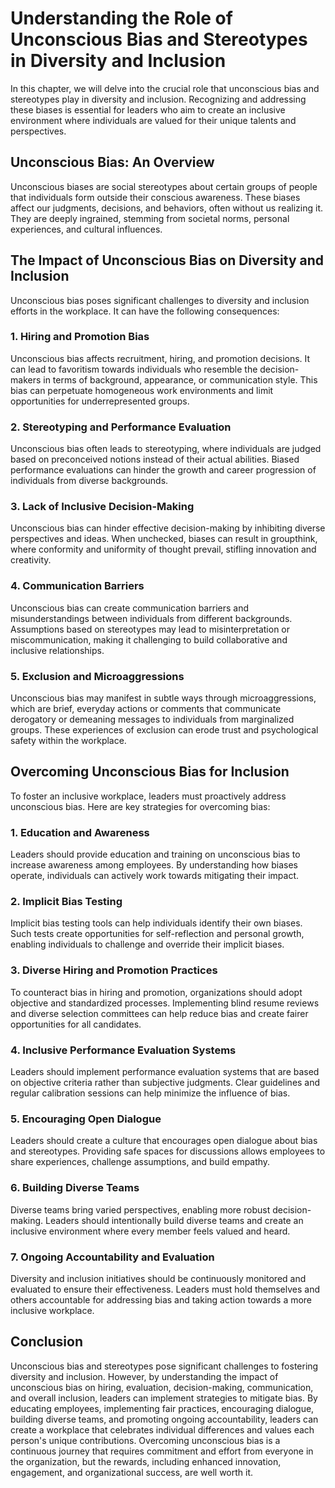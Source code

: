 Understanding the Role of Unconscious Bias and Stereotypes in Diversity and Inclusion
================================================================================================

In this chapter, we will delve into the crucial role that unconscious bias and stereotypes play in diversity and inclusion. Recognizing and addressing these biases is essential for leaders who aim to create an inclusive environment where individuals are valued for their unique talents and perspectives.

Unconscious Bias: An Overview
-----------------------------

Unconscious biases are social stereotypes about certain groups of people that individuals form outside their conscious awareness. These biases affect our judgments, decisions, and behaviors, often without us realizing it. They are deeply ingrained, stemming from societal norms, personal experiences, and cultural influences.

The Impact of Unconscious Bias on Diversity and Inclusion
---------------------------------------------------------

Unconscious bias poses significant challenges to diversity and inclusion efforts in the workplace. It can have the following consequences:

### 1. Hiring and Promotion Bias

Unconscious bias affects recruitment, hiring, and promotion decisions. It can lead to favoritism towards individuals who resemble the decision-makers in terms of background, appearance, or communication style. This bias can perpetuate homogeneous work environments and limit opportunities for underrepresented groups.

### 2. Stereotyping and Performance Evaluation

Unconscious bias often leads to stereotyping, where individuals are judged based on preconceived notions instead of their actual abilities. Biased performance evaluations can hinder the growth and career progression of individuals from diverse backgrounds.

### 3. Lack of Inclusive Decision-Making

Unconscious bias can hinder effective decision-making by inhibiting diverse perspectives and ideas. When unchecked, biases can result in groupthink, where conformity and uniformity of thought prevail, stifling innovation and creativity.

### 4. Communication Barriers

Unconscious bias can create communication barriers and misunderstandings between individuals from different backgrounds. Assumptions based on stereotypes may lead to misinterpretation or miscommunication, making it challenging to build collaborative and inclusive relationships.

### 5. Exclusion and Microaggressions

Unconscious bias may manifest in subtle ways through microaggressions, which are brief, everyday actions or comments that communicate derogatory or demeaning messages to individuals from marginalized groups. These experiences of exclusion can erode trust and psychological safety within the workplace.

Overcoming Unconscious Bias for Inclusion
-----------------------------------------

To foster an inclusive workplace, leaders must proactively address unconscious bias. Here are key strategies for overcoming bias:

### 1. Education and Awareness

Leaders should provide education and training on unconscious bias to increase awareness among employees. By understanding how biases operate, individuals can actively work towards mitigating their impact.

### 2. Implicit Bias Testing

Implicit bias testing tools can help individuals identify their own biases. Such tests create opportunities for self-reflection and personal growth, enabling individuals to challenge and override their implicit biases.

### 3. Diverse Hiring and Promotion Practices

To counteract bias in hiring and promotion, organizations should adopt objective and standardized processes. Implementing blind resume reviews and diverse selection committees can help reduce bias and create fairer opportunities for all candidates.

### 4. Inclusive Performance Evaluation Systems

Leaders should implement performance evaluation systems that are based on objective criteria rather than subjective judgments. Clear guidelines and regular calibration sessions can help minimize the influence of bias.

### 5. Encouraging Open Dialogue

Leaders should create a culture that encourages open dialogue about bias and stereotypes. Providing safe spaces for discussions allows employees to share experiences, challenge assumptions, and build empathy.

### 6. Building Diverse Teams

Diverse teams bring varied perspectives, enabling more robust decision-making. Leaders should intentionally build diverse teams and create an inclusive environment where every member feels valued and heard.

### 7. Ongoing Accountability and Evaluation

Diversity and inclusion initiatives should be continuously monitored and evaluated to ensure their effectiveness. Leaders must hold themselves and others accountable for addressing bias and taking action towards a more inclusive workplace.

Conclusion
----------

Unconscious bias and stereotypes pose significant challenges to fostering diversity and inclusion. However, by understanding the impact of unconscious bias on hiring, evaluation, decision-making, communication, and overall inclusion, leaders can implement strategies to mitigate bias. By educating employees, implementing fair practices, encouraging dialogue, building diverse teams, and promoting ongoing accountability, leaders can create a workplace that celebrates individual differences and values each person's unique contributions. Overcoming unconscious bias is a continuous journey that requires commitment and effort from everyone in the organization, but the rewards, including enhanced innovation, engagement, and organizational success, are well worth it.
